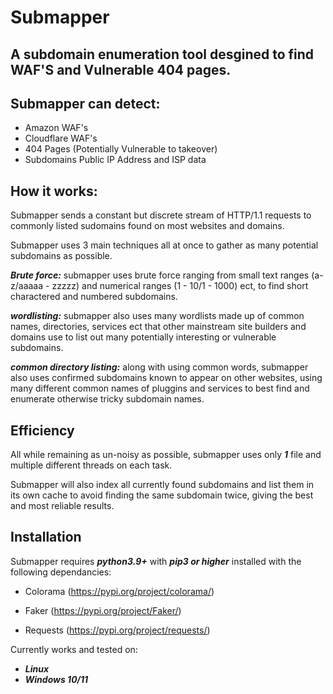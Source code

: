 # Submapper
## A subdomain enumeration tool desgined to find WAF'S and Vulnerable 404 pages.

## Submapper can detect:

- Amazon WAF's 
- Cloudflare WAF's 
- 404 Pages (Potentially Vulnerable to takeover)
- Subdomains Public IP Address and ISP data 

## How it works:

Submapper sends a constant but discrete stream of HTTP/1.1 requests to commonly listed sudomains found on most websites and domains.

Submapper uses 3 main techniques all at once to gather as many potential subdomains as possible.

***Brute force:***  submapper uses brute force ranging from small text ranges (a-z/aaaaa - zzzzz) and numerical ranges (1 - 10/1 - 1000) ect, to find short charactered and numbered subdomains.

***wordlisting:*** submapper also uses many wordlists made up of common names, directories, services ect that other mainstream site builders and domains use to list out many potentially interesting or vulnerable subdomains.

***common directory listing:*** along with using common words, submapper also uses confirmed subdomains known to appear on other websites, using many different common names of pluggins and services to best find and enumerate otherwise tricky subdomain names.

## Efficiency

All while remaining as un-noisy as possible, submapper uses only ***1*** file and multiple different threads on each task.

Submapper will also index all currently found subdomains and list them in its own cache to avoid finding the same subdomain twice, giving the best and most reliable results.

## Installation

Submapper requires ***python3.9+*** with ***pip3 or higher*** installed with the following dependancies:

- Colorama (https://pypi.org/project/colorama/)

- Faker (https://pypi.org/project/Faker/)

- Requests (https://pypi.org/project/requests/)

Currently works and tested on:

- ***Linux***
- ***Windows 10/11***










